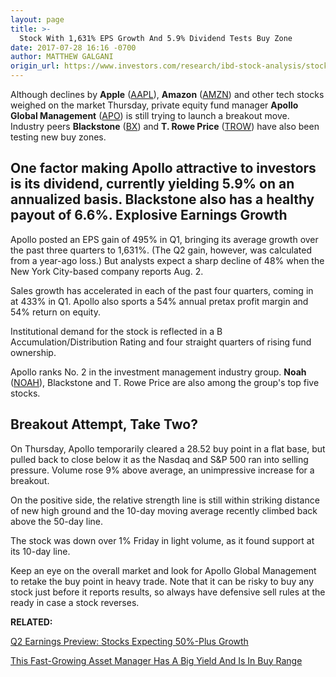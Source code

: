 ```yaml
---
layout: page
title: >-
  Stock With 1,631% EPS Growth And 5.9% Dividend Tests Buy Zone
date: 2017-07-28 16:16 -0700
author: MATTHEW GALGANI
origin_url: https://www.investors.com/research/ibd-stock-analysis/stock-with-1631-eps-growth-and-5-9-dividend-nears-buy-range/
---
```





Although declines by **Apple** ([AAPL](https://research.investors.com/quote.aspx?symbol=AAPL)), **Amazon** ([AMZN](https://research.investors.com/quote.aspx?symbol=AMZN)) and other tech stocks weighed on the market Thursday, private equity fund manager **Apollo Global Management** ([APO](https://research.investors.com/quote.aspx?symbol=APO)) is still trying to launch a breakout move. Industry peers **Blackstone** ([BX](https://research.investors.com/quote.aspx?symbol=BX)) and **T. Rowe Price** ([TROW](https://research.investors.com/quote.aspx?symbol=TROW)) have also been testing new buy zones.









 
 
 One factor making Apollo attractive to investors is its dividend, currently yielding 5.9% on an annualized basis. Blackstone also has a healthy payout of 6.6%.
Explosive Earnings Growth
-------------------------


Apollo posted an EPS gain of 495% in Q1, bringing its average growth over the past three quarters to 1,631%. (The Q2 gain, however, was calculated from a year-ago loss.) But analysts expect a sharp decline of 48% when the New York City-based company reports Aug. 2.


Sales growth has accelerated in each of the past four quarters, coming in at 433% in Q1. Apollo also sports a 54% annual pretax profit margin and 54% return on equity.


Institutional demand for the stock is reflected in a B Accumulation/Distribution Rating and four straight quarters of rising fund ownership.


Apollo ranks No. 2 in the investment management industry group. **Noah** ([NOAH](https://research.investors.com/quote.aspx?symbol=NOAH)), Blackstone and T. Rowe Price are also among the group's top five stocks.


Breakout Attempt, Take Two?
---------------------------



On Thursday, Apollo temporarily cleared a 28.52 buy point in a flat base, but pulled back to close below it as the Nasdaq and S&P 500 ran into selling pressure. Volume rose 9% above average, an unimpressive increase for a breakout.


On the positive side, the relative strength line is still within striking distance of new high ground and the 10-day moving average recently climbed back above the 50-day line.


The stock was down over 1% Friday in light volume, as it found support at its 10-day line.


Keep an eye on the overall market and look for Apollo Global Management to retake the buy point in heavy trade. Note that it can be risky to buy any stock just before it reports results, so always have defensive sell rules at the ready in case a stock reverses.


**RELATED:**


[Q2 Earnings Preview: Stocks Expecting 50%-Plus Growth](https://www.investors.com/research/q2-earnings-preview-stocks-expecting-50-plus-growth/)


[This Fast-Growing Asset Manager Has A Big Yield And Is In Buy Range](https://www.investors.com/research/the-income-investor/this-fast-growing-asset-manager-has-a-big-yield-and-is-in-buy-range/)




